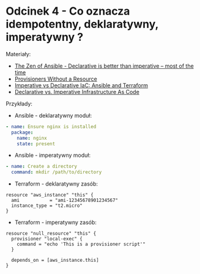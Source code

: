 # Odcinek 4 - Co oznacza idempotentny, deklaratywny, imperatywny ?

Materiały:
- [The Zen of Ansible - Declarative is better than imperative – most of the time](https://www.ansible.com/blog/the-zen-of-ansible)
- [Provisioners Without a Resource](https://developer.hashicorp.com/terraform/language/resources/provisioners/null_resource)
- [Imperative vs Declarative IaC: Ansible and Terraform](https://www.casperfeng.com/blog/imperative-vs-declarative-iac-ansible-and-terraform-insights)
- [Declarative vs. Imperative Infrastructure As Code](https://openupthecloud.com/declarative-vs-imperative-infra/)

Przykłady:

- Ansible - deklaratywny moduł:

```yaml
- name: Ensure nginx is installed
  package:
    name: nginx
    state: present
```

- Ansible - imperatywny moduł:

```yaml
- name: Create a directory
  command: mkdir /path/to/directory
```

- Terraform - deklaratywny zasób:

```hcl
resource "aws_instance" "this" {
  ami           = "ami-12345678901234567"
  instance_type = "t2.micro"
}
```

- Terraform - imperatywny zasób:

```hcl
resource "null_resource" "this" {
  provisioner "local-exec" {
    command = "echo 'This is a provisioner script'"
  }

  depends_on = [aws_instance.this]
}
```